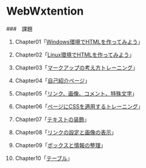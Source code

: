 # WebWxtention


###　課題
1. Chapter01「[Windows環境でHTMLを作ってみよう](chapter01/ch01-firsthtml-win.html)」  

2. Chapter02「[Linux環境でHTMLを作ってみよう](chapter02/ch02-firsthtml-linux.html)」  

3. Chapter03「[マークアップの考え方トレーニング](chapter03/ch03-markuptag1.html)」  

4. Chapter04「[自己紹介ページ](chapter04/ch04-markuptag1.html)」  

5. Chapter05「[リンク、画像、コメント、特殊文字](chapter05/ch05-markuptag2.html)」  

6. Chapter06「[ページにCSSを適用するトレーニング](chapter06/index.html)」  

7. Chapter07「[テキストの装飾](chapter07/ch07-fontsytle.html)」  

8. Chapter08「[リンクの設定と画像の表示](chapter08/ch08-linkimg.html)」  

9. Chapter09「[ボックスと情報の整理](chapter09/ch09-boxcss.html)」  

10. Chapter10「[テーブル](chapter10/ch10-table.html)」  
